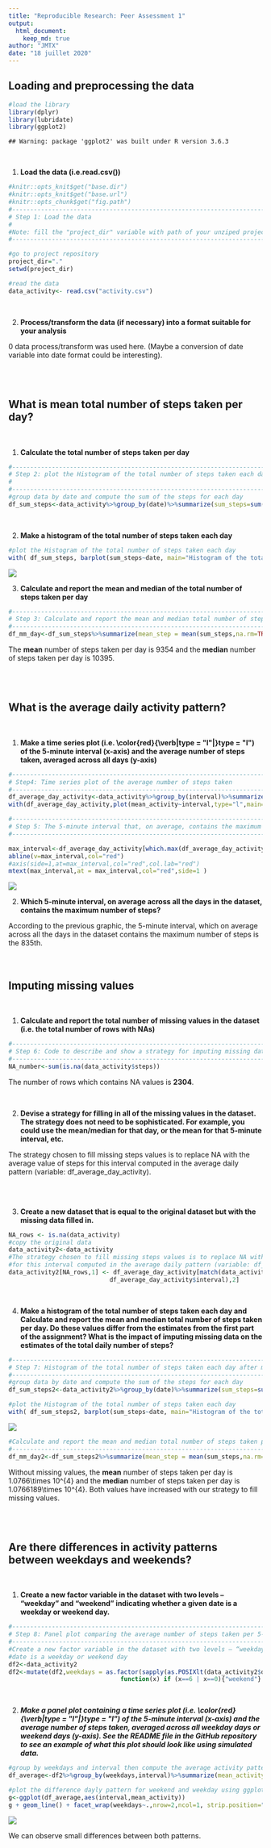 ```yaml
---
title: "Reproducible Research: Peer Assessment 1"
output: 
  html_document:
    keep_md: true
author: "JMTX"
date: "18 juillet 2020"
---
```




## Loading and preprocessing the data

```r
#load the library
library(dplyr)
library(lubridate)
library(ggplot2)
```

```
## Warning: package 'ggplot2' was built under R version 3.6.3
```
<br>

1. **Load the data (i.e.read.csv())**

```r
#knitr::opts_knit$get("base.dir")
#knitr::opts_knit$get("base.url")
#knitr::opts_chunk$get("fig.path")
#-----------------------------------------------------------------------------------------------
# Step 1: Load the data
#
#Note: fill the "project_dir" variable with path of your unziped project repository 
#-----------------------------------------------------------------------------------------------

#go to project repository
project_dir="."
setwd(project_dir)

#read the data
data_activity<- read.csv("activity.csv")
```
<br>

2. **Process/transform the data (if necessary) into a format suitable for your analysis**

0 data process/transform was used here. (Maybe a conversion of date variable into date format could be interesting).

<br><br>

## What is mean total number of steps taken per day?
<br>

1. **Calculate the total number of steps taken per day**


```r
#-----------------------------------------------------------------------------------------------
# Step 2: plot the Histogram of the total number of steps taken each day
#
#-----------------------------------------------------------------------------------------------
#group data by date and compute the sum of the steps for each day
df_sum_steps<-data_activity%>%group_by(date)%>%summarize(sum_steps=sum(steps,na.rm=TRUE))
```
  
<br>

2. **Make a histogram of the total number of steps taken each day**


```r
#plot the Histogram of the total number of steps taken each day
with( df_sum_steps, barplot(sum_steps~date, main="Histogram of the total number of steps taken each day", ylab="number of steps"))
```

![](figure/unnamed-chunk-3-1.png)<!-- -->
<br>

3. **Calculate and report the mean and median of the total number of steps taken per day**


```r
#------------------------------------------------------------------------------------------------
# Step 3: Calculate and report the mean and median total number of steps taken per day 
#------------------------------------------------------------------------------------------------
df_mm_day<-df_sum_steps%>%summarize(mean_step = mean(sum_steps,na.rm=TRUE),median_step=median(sum_steps,na.rm=TRUE))
```
The **mean** number of steps taken per day is 9354 and the **median** number of steps taken per day is 10395.  

<br><br>

## What is the average daily activity pattern?
<br>

1.  **Make a time series plot (i.e. \color{red}{\verb|type = "l"|}type = "l") of the 5-minute interval (x-axis) and the average number of steps taken, averaged across all days (y-axis)**


```r
#------------------------------------------------------------------------------------------------
# Step4: Time series plot of the average number of steps taken
#-------------------------------------------------------------------------------------------------
df_average_day_activity<-data_activity%>%group_by(interval)%>%summarize(mean_activity=mean(steps,na.rm=TRUE))
with(df_average_day_activity,plot(mean_activity~interval,type="l",main="Average daily activity pattern"))

#------------------------------------------------------------------------------------------------------
# Step 5: The 5-minute interval that, on average, contains the maximum number of steps
#------------------------------------------------------------------------------------------------------

max_interval<-df_average_day_activity[which.max(df_average_day_activity$mean_activity),1]
abline(v=max_interval,col="red")
#axis(side=1,at=max_interval,col="red",col.lab="red")
mtext(max_interval,at = max_interval,col="red",side=1 )
```

![](figure/unnamed-chunk-5-1.png)<!-- -->
<br>

2. **Which 5-minute interval, on average across all the days in the dataset, contains the maximum number of steps?**  

According to the previous graphic, the 5-minute interval, which on average across all the days in the dataset contains the maximum number of steps is the 835th.  
<br><br>

## Imputing missing values
<br>

1. **Calculate and report the total number of missing values in the dataset (i.e. the total number of rows with NAs)**


```r
#--------------------------------------------------------------------------------------------------------
# Step 6: Code to describe and show a strategy for imputing missing data
#--------------------------------------------------------------------------------------------------------
NA_number<-sum(is.na(data_activity$steps))
```
The number of rows which contains NA values is **2304**.

<br>

2. **Devise a strategy for filling in all of the missing values in the dataset. The strategy does not need to be sophisticated. For example, you could use the mean/median for that day, or the mean for that 5-minute interval, etc.**  

The strategy chosen to fill missing steps values is to replace NA with the average value of steps for this interval 
computed in the average daily pattern (variable: df_average_day_activity).

<br><br>

3. **Create a new dataset that is equal to the original dataset but with the missing data filled in.**


```r
NA_rows <- is.na(data_activity)
#copy the original data 
data_activity2<-data_activity
#The strategy chosen to fill missing steps values is to replace NA with the average value of steps
#for this interval computed in the average daily pattern (variable: df_average_day_activity).
data_activity2[NA_rows,1] <- df_average_day_activity[match(data_activity2[NA_rows,3],
                            df_average_day_activity$interval),2]
```
<br>

4. **Make a histogram of the total number of steps taken each day and Calculate and report the mean and median total number of steps taken per day. Do these values differ from the estimates from the first part of the assignment? What is the impact of imputing missing data on the estimates of the total daily number of steps?**


```r
#------------------------------------------------------------------------------------------------
# Step 7: Histogram of the total number of steps taken each day after missing values are imputed
#------------------------------------------------------------------------------------------------
#group data by date and compute the sum of the steps for each day
df_sum_steps2<-data_activity2%>%group_by(date)%>%summarize(sum_steps=sum(steps,na.rm=TRUE))

#plot the Histogram of the total number of steps taken each day
with( df_sum_steps2, barplot(sum_steps~date, main="Histogram of the total number of steps taken each day", ylab="number of steps"))
```

![](figure/unnamed-chunk-8-1.png)<!-- -->

```r
#Calculate and report the mean and median total number of steps taken per day 
#------------------------------------------------------------------------------------------------
df_mm_day2<-df_sum_steps2%>%summarize(mean_step = mean(sum_steps,na.rm=TRUE),median_step=median(sum_steps,na.rm=TRUE))
```
Without missing values, the **mean** number of steps taken per day is 1.0766\times 10^{4} and the **median** number of steps taken per day is 1.0766189\times 10^{4}.
Both values have increased with our strategy to fill missing values.

<br><br>

## Are there differences in activity patterns between weekdays and weekends?
<br>

1. **Create a new factor variable in the dataset with two levels – “weekday” and “weekend” indicating whether a given date is a weekday or weekend day.**


```r
#------------------------------------------------------------------------------------------------
# Step 8: Panel plot comparing the average number of steps taken per 5-minute interval across weekdays and weekends
#---------------------------------------------------------------------------------------------------
#Create a new factor variable in the dataset with two levels – “weekday” and “weekend” indicating whether a given 
#date is a weekday or weekend day
df2<-data_activity2
df2<-mutate(df2,weekdays = as.factor(sapply(as.POSIXlt(data_activity2$date)$wday,
                               function(x) if (x==6 | x==0){"weekend"} else {"weekday"})))
```

<br>

2. ***Make a panel plot containing a time series plot (i.e. \color{red}{\verb|type = "l"|}type = "l") of the 5-minute interval (x-axis) and the average number of steps taken, averaged across all weekday days or weekend days (y-axis). See the README file in the GitHub repository to see an example of what this plot should look like using simulated data.***


```r
#group by weekdays and interval then compute the average activity pattern for both type of days
df_average<-df2%>%group_by(weekdays,interval)%>%summarize(mean_activity=mean(steps,na.rm=TRUE))

#plot the difference dayly pattern for weekend and weekday using ggplot2
g<-ggplot(df_average,aes(interval,mean_activity))
g + geom_line() + facet_wrap(weekdays~.,nrow=2,ncol=1, strip.position="top")+ylab("Number of steps")#+  facet_grid(weekdays~.,switch="both")+facet_wrap(facets, strip.position="right")
```

![](figure/unnamed-chunk-10-1.png)<!-- -->

We can observe small differences between both patterns.
